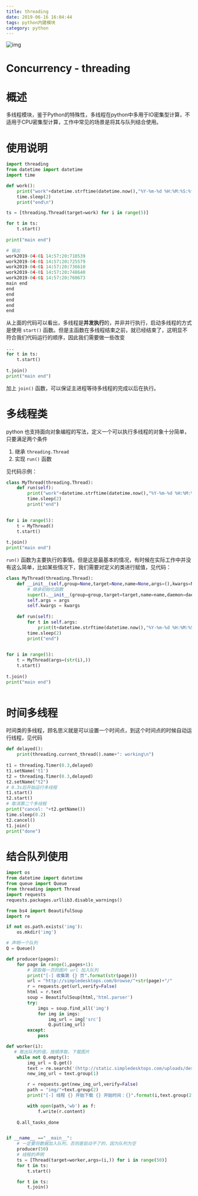 ```yaml
---
title: threading
date: 2019-06-16 16:04:44
tags: python内建模块
category: python
---
```

![img](https://raw.githubusercontent.com/01x01/github-blog/master/source/img/sthereo-glasses.png)
# Concurrency - threading


# 概述
多线程模块，鉴于Python的特殊性，多线程在python中多用于IO密集型计算，不适用于CPU密集型计算，工作中常见的场景是将其与队列结合使用。

# 使用说明
```python
import threading
from datetime import datetime 
import time

def work():
    print("work"+datetime.strftime(datetime.now(),"%Y-%m-%d %H:%M:%S:%f") + "\n")
    time.sleep(2)
    print("end\n")

ts = [threading.Thread(target=work) for i in range(5)]

for t in ts:
    t.start()
    
print("main end")

# 输出
work2019-04-01 14:57:20:710539
work2019-04-01 14:57:20:725579
work2019-04-01 14:57:20:736610
work2019-04-01 14:57:20:748640
work2019-04-01 14:57:20:760673
main end
end
end
end
end
end
```
从上面的代码可以看出，多线程是**并发执行**的，并非并行执行，启动多线程的方式是使用 `start()` 函数。但是主函数在多线程结束之前，就已经结束了，这明显不符合我们代码运行的顺序，因此我们需要做一些改变
```python
...
for t in ts:
    t.start()
    
t.join()
print("main end")
```
加上 `join()` 函数，可以保证主进程等待多线程的完成以后在执行。

# 多线程类
python 也支持面向对象编程的写法，定义一个可以执行多线程的对象十分简单，只要满足两个条件

1. 继承 `threading.Thread` 
1. 实现 `run()` 函数

见代码示例：
```python
class MyThread(threading.Thread):
    def run(self):
        print("work"+datetime.strftime(datetime.now(),"%Y-%m-%d %H:%M:%S:%f") + "\n")
        time.sleep(2)
        print("end")
        

for i in range(5):
    t = MyThread()
    t.start()
    
t.join()
print("main end")
```
`run()` 函数为主要执行的事情。但是这是最基本的情况，有时候在实际工作中并没有这么简单，比如某些情况下，我们需要对定义的类进行赋值，见代码：
```python
class MyThread(threading.Thread):
    def __init__(self,group=None,target=None,name=None,args=(),kwargs=None,*,daemon=None):
        # 继承初始化函数
        super().__init__(group=group,target=target,name=name,daemon=daemon)
        self.args = args
        self.kwargs = kwargs
    
    def run(self):
        for t in self.args:
            print(t+datetime.strftime(datetime.now(),"%Y-%m-%d %H:%M:%S:%f") + "\n")
        time.sleep(2)
        print("end")
        

for i in range(5):
    t = MyThread(args=(str(i),))
    t.start()
    
t.join()
print("main end")
        
```

# 时间多线程
时间类的多线程，顾名思义就是可以设置一个时间点，到这个时间点的时候自动运行线程，见代码
```python
def delayed():
    print(threading.current_thread().name+": working\n")
    
t1 = threading.Timer(0.3,delayed)
t1.setName('t1')
t2 = threading.Timer(0.3,delayed)
t2.setName("t2")
# 0.3s后开始运行多线程
t1.start()
t2.start()
# 取消第二个多线程
print("cancel: "+t2.getName())
time.sleep(0.2)
t2.cancel()
t1.join()
print("done")
```


# 结合队列使用

```python
import os 
from datetime import datetime 
from queue import Queue
from threading import Thread
import requests
requests.packages.urllib3.disable_warnings()

from bs4 import BeautifulSoup
import re

if not os.path.exists('img'):
    os.mkdir('img')

# 声明一个队列
Q = Queue()

def producer(pages):
    for page in range(1,pages+1):
        # 提取每一页的图片 url 加入队列
        print("[-] 收集第 {} 页".format(str(page)))
        url = "http://simpledesktops.com/browse/"+str(page)+"/"
        r = requests.get(url,verify=False)
        html = r.text
        soup = BeautifulSoup(html,'html.parser')
        try:
            imgs = soup.find_all('img')
            for img in imgs:
                img_url = img['src']
                Q.put(img_url)
        except:
            pass

def worker(i):
   # 取出队列的值，按顺序取，下载图片
    while not Q.empty():
        img_url = Q.get()
        text = re.search('(http://static.simpledesktops.com/uploads/desktops/\d+/\d+/\d+/(.*?png)).*?png',img_url)
        new_img_url = text.group(1)

        r = requests.get(new_img_url,verify=False)
        path = "img/"+text.group(2)
        print("[-] 线程 {} 开始下载 {} 开始时间：{}".format(i,text.group(2),datetime.now()))

        with open(path,'wb') as f:
            f.write(r.content)
    
    Q.all_tasks_done


if __name__ =="__main__":
    # 一定要将数据加入队列，否则是启动不了的，因为队列为空 
    producer(50)
    # 线程的声明
    ts = [Thread(target=worker,args=(i,)) for i in range(50)]
    for t in ts:
        t.start()

    for t in ts:
        t.join()
```


